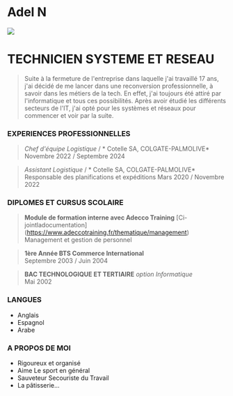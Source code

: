 # Adel N #

![](https://emojis.sh/emoji/web-developer-working-on-his-laptop-LjgemHqx0o.jpeg)

# TECHNICIEN SYSTEME ET RESEAU #

> Suite à la fermeture de l'entreprise dans laquelle j'ai travaillé 17 ans, j'ai décidé de me lancer dans une reconversion professionnelle, à savoir dans les métiers de la tech. En effet, j'ai toujours été attiré par l'informatique et tous ces possibilités. Après avoir étudié les différents secteurs de l'IT, j'ai opté pour les systèmes et réseaux pour commencer et voir par la suite.






### EXPERIENCES PROFESSIONNELLES ###

> _Chef d'équipe Logistique_ / * Cotelle SA, COLGATE-PALMOLIVE*
Novembre 2022 / Septembre 2024

> _Assistant Logistique_  / * Cotelle SA, COLGATE-PALMOLIVE*
Responsable des planifications et expéditions
Mars 2020 / Novembre 2022




### DIPLOMES ET CURSUS SCOLAIRE ###

> **Module de formation interne avec Adecco Training** [Ci-jointladocumentation] (https://www.adeccotraining.fr/thematique/management)
Management et gestion de personnel

> **1ère Année BTS Commerce International**<br>
Septembre 2003 / Juin 2004

> **BAC TECHNOLOGIQUE ET TERTIAIRE** _option Informatique_<br>
Mai 2002




### LANGUES ###
* Anglais
* Espagnol
* Arabe



### A PROPOS DE MOI ###
  - Rigoureux et organisé
  - Aime Le sport en général
  - Sauveteur Secouriste du Travail
  - La pâtisserie...

